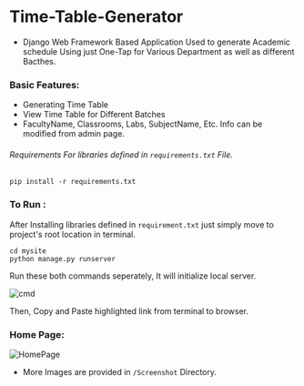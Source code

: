 # Time-Table-Generator
- Django Web Framework Based Application Used to generate Academic schedule Using just One-Tap for Various Department as well as different Bacthes.

### Basic Features:
- Generating Time Table 
- View Time Table for Different Batches
- FacultyName, Classrooms, Labs, SubjectName, Etc. Info can be modified from admin page.

###### Requirements For libraries defined in ```requirements.txt``` File.
```pip install -r requirements.txt```

### To Run :

After Installing libraries defined in ```requirement.txt``` just simply move to project's root location in terminal.

```
cd mysite
python manage.py runserver
```

Run these both commands seperately, It will initialize local server.

![cmd](https://user-images.githubusercontent.com/105216607/180644953-462d5a3d-230e-4331-a2d5-d93aca3a8ab3.JPG)

Then, Copy and Paste highlighted link from terminal to browser.

### Home Page:
![HomePage](https://user-images.githubusercontent.com/105216607/180645024-c8ac03eb-c3e2-47f7-8150-ea00f2850256.JPG)

- More Images are provided in ```/Screenshot``` Directory.
